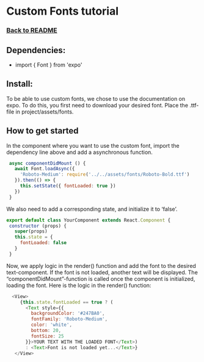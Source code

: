 
# Custom Fonts tutorial
### [Back to README](https://github.com/IT2810/it2810-webutvikling-h18-prosjekt-3-38/edit/issue/34/readme/README.md/)

## Dependencies:
* import { Font } from 'expo'

## Install:

To be able to use custom fonts, we chose to use the documentation on expo. To do this, you first need to download your desired font. Place the .ttf-file in project/assets/fonts. 

## How to get started

In the component where you want to use the custom font, import the dependency line above and add a asynchronous function. 
```javascript
 async componentDidMount () {
   await Font.loadAsync({
     'Roboto-Medium': require('../../assets/fonts/Roboto-Bold.ttf')
   }).then(() => {
     this.setState({ fontLoaded: true })
   })
 }
```

We also need to add a corresponding state, and initialize it to ‘false’.

```javascript
export default class YourComponent extends React.Component {
 constructor (props) {
   super(props)
   this.state = {
     fontLoaded: false
   }
 }
```
Now, we apply logic in the render() function and add the font to the desired text-component. If the font is not loaded, another text will be displayed. The “componentDidMount”-function is called once the component is initialized, loading the font.
Here is the logic in the render() function:

```javascript
  <View>
     {this.state.fontLoaded == true ? (
       <Text style={{
         backgroundColor: '#247BA0',
         fontFamily: 'Roboto-Medium',
         color: 'white',
         bottom: 20,
         fontSize: 25
       }}>YOUR TEXT WITH THE LOADED FONT</Text>)
       : <Text>Font is not loaded yet...</Text>}
   </View>
```
